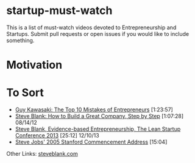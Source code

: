 startup-must-watch
==================
This is a list of must-watch videos devoted to Entrepreneurship and Startups. 
Submit pull requests or open issues if you would like to include something.

# Motivation


# To Sort
* [Guy Kawasaki: The Top 10 Mistakes of Entrepreneurs](http://www.youtube.com/watch?v=HHjgK6p4nrw) [1:23:57] 
* [Steve Blank: How to Build a Great Company, Step by Step](http://www.youtube.com/watch?v=1RTcXwJuCaU) [1:07:28] 08/14/12
* [Steve Blank, Evidence-based Entrepreneurship, The Lean Startup Conference 2013](http://www.youtube.com/watch?v=zjvEanpktEo) [25:12] 12/10/13
* [Steve Jobs' 2005 Stanford Commencement Address](http://www.youtube.com/watch?v=UF8uR6Z6KLc) [15:04]


Other Links:
[steveblank.com](http://steveblank.com/)
